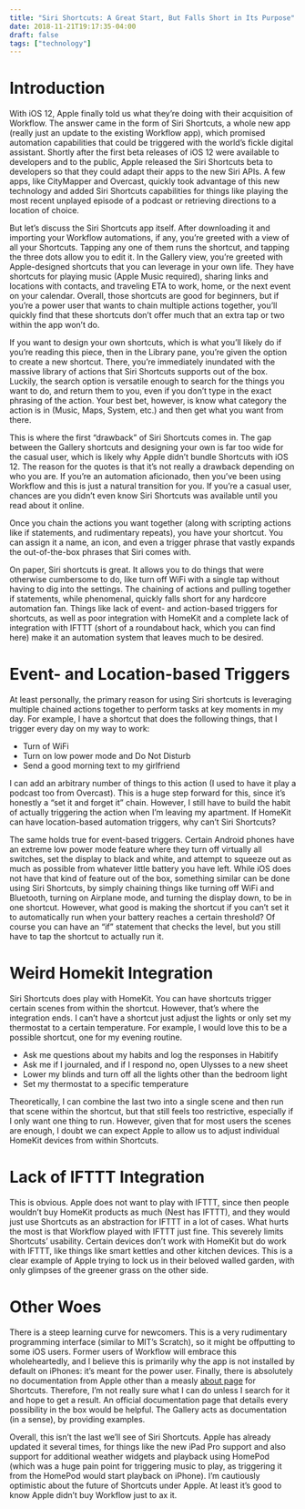 ```yaml
---
title: "Siri Shortcuts: A Great Start, But Falls Short in Its Purpose"
date: 2018-11-21T19:17:35-04:00
draft: false
tags: ["technology"]
---
```


# Introduction

With iOS 12, Apple finally told us what they’re doing with their acquisition of Workflow. The answer came in the form of Siri Shortcuts, a whole new app (really just an update to the existing Workflow app), which promised automation capabilities that could be triggered with the world’s fickle digital assistant. Shortly after the first beta releases of iOS 12 were available to developers and to the public, Apple released the Siri Shortcuts beta to developers so that they could adapt their apps to the new Siri APIs. A few apps, like CityMapper and Overcast, quickly took advantage of this new technology and added Siri Shortcuts capabilities for things like playing the most recent unplayed episode of a podcast or retrieving directions to a location of choice.

But let’s discuss the Siri Shortcuts app itself. After downloading it and importing your Workflow automations, if any, you’re greeted with a view of all your Shortcuts. Tapping any one of them runs the shortcut, and tapping the three dots allow you to edit it. In the Gallery view, you’re greeted with Apple-designed shortcuts that you can leverage in your own life. They have shortcuts for playing music (Apple Music required), sharing links and locations with contacts, and traveling ETA to work, home, or the next event on your calendar. Overall, those shortcuts are good for beginners, but if you’re a power user that wants to chain multiple actions together, you’ll quickly find that these shortcuts don’t offer much that an extra tap or two within the app won’t do.

If you want to design your own shortcuts, which is what you’ll likely do if you’re reading this piece, then in the Library pane, you’re given the option to create a new shortcut. There, you’re immediately inundated with the massive library of actions that Siri Shortcuts supports out of the box. Luckily, the search option is versatile enough to search for the things you want to do, and return them to you, even if you don’t type in the exact phrasing of the action. Your best bet, however, is know what category the action is in (Music, Maps, System, etc.) and then get what you want from there.

This is where the first “drawback” of Siri Shortcuts comes in. The gap between the Gallery shortcuts and designing your own is far too wide for the casual user, which is likely why Apple didn’t bundle Shortcuts with iOS 12. The reason for the quotes is that it’s not really a drawback depending on who you are. If you’re an automation aficionado, then you’ve been using Workflow and this is just a natural transition for you. If you’re a casual user, chances are you didn’t even know Siri Shortcuts was available until you read about it online.

Once you chain the actions you want together (along with scripting actions like if statements, and rudimentary repeats), you have your shortcut. You can assign it a name, an icon, and even a trigger phrase that vastly expands the out-of-the-box phrases that Siri comes with.

On paper, Siri shortcuts is great. It allows you to do things that were otherwise cumbersome to do, like turn off WiFi with a single tap without having to dig into the settings. The chaining of actions and pulling together if statements, while phenomenal, quickly falls short for any hardcore automation fan. Things like lack of event- and action-based triggers for shortcuts, as well as poor integration with HomeKit and a complete lack of integration with IFTTT (short of a roundabout hack, which you can find here) make it an automation system that leaves much to be desired.

# Event- and Location-based Triggers

At least personally, the primary reason for using Siri shortcuts is leveraging multiple chained actions together to perform tasks at key moments in my day. For example, I have a shortcut that does the following things, that I trigger every day on my way to work:

- Turn of WiFi
- Turn on low power mode and Do Not Disturb
- Send a good morning text to my girlfriend

I can add an arbitrary number of things to this action (I used to have it play a podcast too from Overcast). This is a huge step forward for this, since it’s honestly a “set it and forget it” chain. However, I still have to build the habit of actually triggering the action when I’m leaving my apartment. If HomeKit can have location-based automation triggers, why can’t Siri Shortcuts?

The same holds true for event-based triggers. Certain Android phones have an extreme low power mode feature where they turn off virtually all switches, set the display to black and white, and attempt to squeeze out as much as possible from whatever little battery you have left. While iOS does not have that kind of feature out of the box, something similar can be done using Siri Shortcuts, by simply chaining things like turning off WiFi and Bluetooth, turning on Airplane mode, and turning the display down, to be in one shortcut. However, what good is making the shortcut if you can’t set it to automatically run when your battery reaches a certain threshold? Of course you can have an “if” statement that checks the level, but you still have to tap the shortcut to actually run it.

# Weird Homekit Integration

Siri Shortcuts does play with HomeKit. You can have shortcuts trigger certain scenes from within the shortcut. However, that’s where the integration ends. I can’t have a shortcut just adjust the lights or only set my thermostat to a certain temperature. For example, I would love this to be a possible shortcut, one for my evening routine.

- Ask me questions about my habits and log the responses in Habitify
- Ask me if I journaled, and if I respond no, open Ulysses to a new sheet
- Lower my blinds and turn off all the lights other than the bedroom light
- Set my thermostat to a specific temperature

Theoretically, I can combine the last two into a single scene and then run that scene within the shortcut, but that still feels too restrictive, especially if I only want one thing to run. However, given that for most users the scenes are enough, I doubt we can expect Apple to allow us to adjust individual HomeKit devices from within Shortcuts.

# Lack of IFTTT Integration

This is obvious. Apple does not want to play with IFTTT, since then people wouldn’t buy HomeKit products as much (Nest has IFTTT), and they would just use Shortcuts as an abstraction for IFTTT in a lot of cases. What hurts the most is that Workflow played with IFTTT just fine. This severely limits Shortcuts’ usability. Certain devices don’t work with HomeKit but do work with IFTTT, like things like smart kettles and other kitchen devices. This is a clear example of Apple trying to lock us in their beloved walled garden, with only glimpses of the greener grass on the other side.

# Other Woes

There is a steep learning curve for newcomers. This is a very rudimentary programming interface (similar to MIT’s Scratch), so it might be offputting to some iOS users. Former users of Workflow will embrace this wholeheartedly, and I believe this is primarily why the app is not installed by default on iPhones: it’s meant for the power user. Finally, there is absolutely no documentation from Apple other than a measly [about page](https://support.apple.com/en-us/HT209055) for Shortcuts. Therefore, I’m not really sure what I can do unless I search for it and hope to get a result. An official documentation page that details every possibility in the box would be helpful. The Gallery acts as documentation (in a sense), by providing examples.

Overall, this isn’t the last we’ll see of Siri Shortcuts. Apple has already updated it several times, for things like the new iPad Pro support and also support for additional weather widgets and playback using HomePod (which was a huge pain point for triggering music to play, as triggering it from the HomePod would start playback on iPhone). I’m cautiously optimistic about the future of Shortcuts under Apple. At least it’s good to know Apple didn’t buy Workflow just to ax it.
